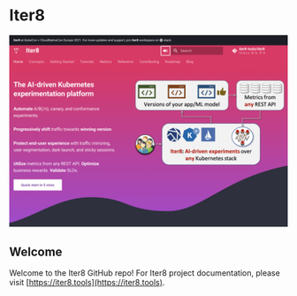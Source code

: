 # Iter8
![Iter8 illustration](src/assets/images/ghbanner.png)

## Welcome
Welcome to the Iter8 GitHub repo! For Iter8 project documentation, please visit [https://iter8.tools](https://iter8.tools).